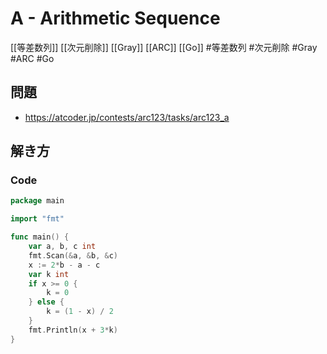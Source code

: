 # A - Arithmetic Sequence
[[等差数列]] [[次元削除]] [[Gray]] [[ARC]] [[Go]]
#等差数列 #次元削除 #Gray #ARC #Go 

## 問題
- https://atcoder.jp/contests/arc123/tasks/arc123_a

## 解き方
### Code
```go
package main

import "fmt"

func main() {
	var a, b, c int
	fmt.Scan(&a, &b, &c)
	x := 2*b - a - c
	var k int
	if x >= 0 {
		k = 0
	} else {
		k = (1 - x) / 2
	}
	fmt.Println(x + 3*k)
}
```